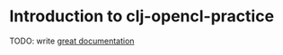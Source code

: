 # Introduction to clj-opencl-practice

TODO: write [great documentation](http://jacobian.org/writing/what-to-write/)
